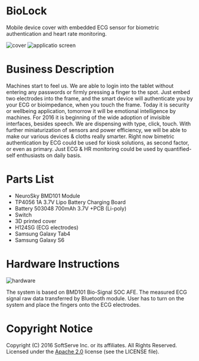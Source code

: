 # BioLock

Mobile device cover with embedded ECG sensor for biometric authentication and heart rate monitoring. 

![cover](https://github.com/softserveinc-rnd/biolock/blob/master/images/cover.jpg)
![applicatio screen](https://github.com/softserveinc-rnd/biolock/blob/master/images/phone_screenshot.jpg)

# Business Description 

Machines start to feel us. We are able to login into the tablet without entering any passwords or firmly pressing a finger to the spot. Just embed two electrodes into the frame, and the smart device will authenticate you by your ECG or bioimpedance, when you touch the frame. Today it is security or wellbeing application, tomorrow it will be emotional intelligence by machines.
For 2016 it is beginning of the wide adoption of invisible interfaces, besides speech. We are dispensing with type, click, touch. With further miniaturization of sensors and power efficiency, we will be able to make our various devices & cloths really smarter. Right now bimetric authentication by ECG could be used for kiosk solutions, as second factor, or even as primary. Just ECG & HR monitoring could be used by quantified-self enthusiasts on daily basis.

# Parts List

* NeuroSky BMD101 Module
* TP4056 1A 3.7V Lipo Battery Charging Board
* Battery 503048 700mAh 3.7V +PCB  (Li-poly) 
* Switch
* 3D printed cover
* H124SG (ECG electrodes) 
* Samsung Galaxy Tab4
* Samsung Galaxy S6

# Hardware Instructions

![hardware](https://github.com/softserveinc-rnd/biolock/blob/master/images/hardware.png)

The system is based on BMD101 Bio-Signal SOC AFE. The measured ECG signal raw data transferred by Bluetooth module. User has to turn on the system and place the fingers onto the ECG electrodes.

# Copyright Notice

Copyright (C) 2016 SoftServe Inc. or its affiliates. All Rights Reserved.
Licensed under the [Apache 2.0](http://www.apache.org/licenses/LICENSE-2.0) license (see the LICENSE file).